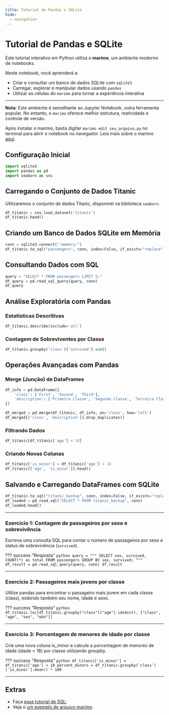 ```yaml
---
title: Tutorial de Pandas e SQLite
hide:
  - navigation
---
```


# Tutorial de Pandas e SQLite

Este tutorial interativo em Python utiliza o **marimo**, um ambiente moderno de notebooks.

Neste notebook, você aprenderá a:
- Criar e consultar um banco de dados SQLite com `sqlite3`
- Carregar, explorar e manipular dados usando `pandas`
- Utilizar as células do `marimo` para tornar a experiência interativa

---

**Nota**: Este ambiente é semelhante ao Jupyter Notebook, outra ferramenta popular. No entanto, o `marimo` oferece melhor estrutura, reatividade e controle de versão.

Após instalar o marimo, basta digitar `marimo edit seu_arquivo.py` no terminal para abrir o notebook no navegador. Leia mais sobre o marimo [aqui](https://docs.marimo.io).

## Configuração Inicial

```python
import sqlite3
import pandas as pd
import seaborn as sns
```

## Carregando o Conjunto de Dados Titanic

Utilizaremos o conjunto de dados Titanic, disponível na biblioteca `seaborn`.

```python
df_titanic = sns.load_dataset('titanic')
df_titanic.head()
```

## Criando um Banco de Dados SQLite em Memória

```python
conn = sqlite3.connect(":memory:")
df_titanic.to_sql("passengers", conn, index=False, if_exists="replace")
```

## Consultando Dados com SQL

```python
query = "SELECT * FROM passengers LIMIT 5;"
df_query = pd.read_sql_query(query, conn)
df_query
```

## Análise Exploratória com Pandas

### Estatísticas Descritivas

```python
df_titanic.describe(include='all')
```

### Contagem de Sobreviventes por Classe

```python
df_titanic.groupby('class')['survived'].sum()
```

## Operações Avançadas com Pandas

### Merge (Junção) de DataFrames

```python
df_info = pd.DataFrame({
    'class': ['First', 'Second', 'Third'],
    'description': ['Primeira Classe', 'Segunda Classe', 'Terceira Classe']
})

df_merged = pd.merge(df_titanic, df_info, on='class', how='left')
df_merged[['class', 'description']].drop_duplicates()
```

### Filtrando Dados

```python
df_titanic[df_titanic['age'] < 18]
```

### Criando Novas Colunas

```python
df_titanic['is_minor'] = df_titanic['age'] < 18
df_titanic[['age', 'is_minor']].head()
```

## Salvando e Carregando DataFrames com SQLite

```python
df_titanic.to_sql("titanic_backup", conn, index=False, if_exists="replace")
df_loaded = pd.read_sql("SELECT * FROM titanic_backup", conn)
df_loaded.head()
```

---


### Exercício 1: Contagem de passageiros por sexo e sobrevivência

Escreva uma consulta SQL para contar o número de passageiros por sexo e status de sobrevivência (`survived`).

??? success "Resposta"
    ```python
    query = """
    SELECT sex, survived, COUNT(*) as total
    FROM passengers
    GROUP BY sex, survived;
    """
    df_result = pd.read_sql_query(query, conn)
    df_result
    ```

---

### Exercício 2: Passageiros mais jovens por classe

Utilize pandas para encontrar o passageiro mais jovem em cada classe (class), exibindo também seu nome, idade e sexo.

??? success "Resposta"
    ```python
    df_titanic.loc[df_titanic.groupby("class")["age"].idxmin(), ["class", "age", "sex", "who"]]
    ```

---

### Exercício 3: Porcentagem de menores de idade por classe

Crie uma nova coluna is_minor e calcule a porcentagem de menores de idade (idade < 18) por classe utilizando groupby.

??? success "Resposta"
    ```python
    df_titanic['is_minor'] = df_titanic['age'] < 18
    percent_minors = df_titanic.groupby('class')['is_minor'].mean() * 100
    ```

---

## Extras

- Faça [esse tutorial de SQL](https://github.com/adamesalles/edu/blob/main/resources/2025/introcomp/assets/sqlite-tutorial.sql);
- Veja o [um exemplo de arquivo marimo](https://github.com/adamesalles/edu/blob/main/resources/2025/introcomp/04-06/pandas_and_sqlite.py).